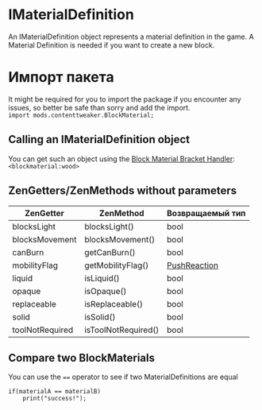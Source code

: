# IMaterialDefinition

An IMaterialDefinition object represents a material definition in the game. A Material Definition is needed if you want to create a new block.

# Импорт пакета
It might be required for you to import the package if you encounter any issues, so better be safe than sorry and add the import.  
`import mods.contenttweaker.BlockMaterial;`


## Calling an IMaterialDefinition object
You can get such an object using the [Block Material Bracket Handler](/Mods/ContentTweaker/Vanilla/Brackets/Bracket_Block_Material/):  
`<blockmaterial:wood>`

## ZenGetters/ZenMethods without parameters

| ZenGetter       | ZenMethod           | Возвращаемый тип                                                       |
| --------------- | ------------------- | ---------------------------------------------------------------------- |
| blocksLight     | blocksLight()       | bool                                                                   |
| blocksMovement  | blocksMovement()    | bool                                                                   |
| canBurn         | getCanBurn()        | bool                                                                   |
| mobilityFlag    | getMobilityFlag()   | [PushReaction](/Mods/ContentTweaker/Vanilla/Types/Block/PushReaction/) |
| liquid          | isLiquid()          | bool                                                                   |
| opaque          | isOpaque()          | bool                                                                   |
| replaceable     | isReplaceable()     | bool                                                                   |
| solid           | isSolid()           | bool                                                                   |
| toolNotRequired | isToolNotRequired() | bool                                                                   |



## Compare two BlockMaterials

You can use the `==` operator to see if two MaterialDefinitions are equal

```zenscript
if(materialA == materialB)
    print("success!");
```